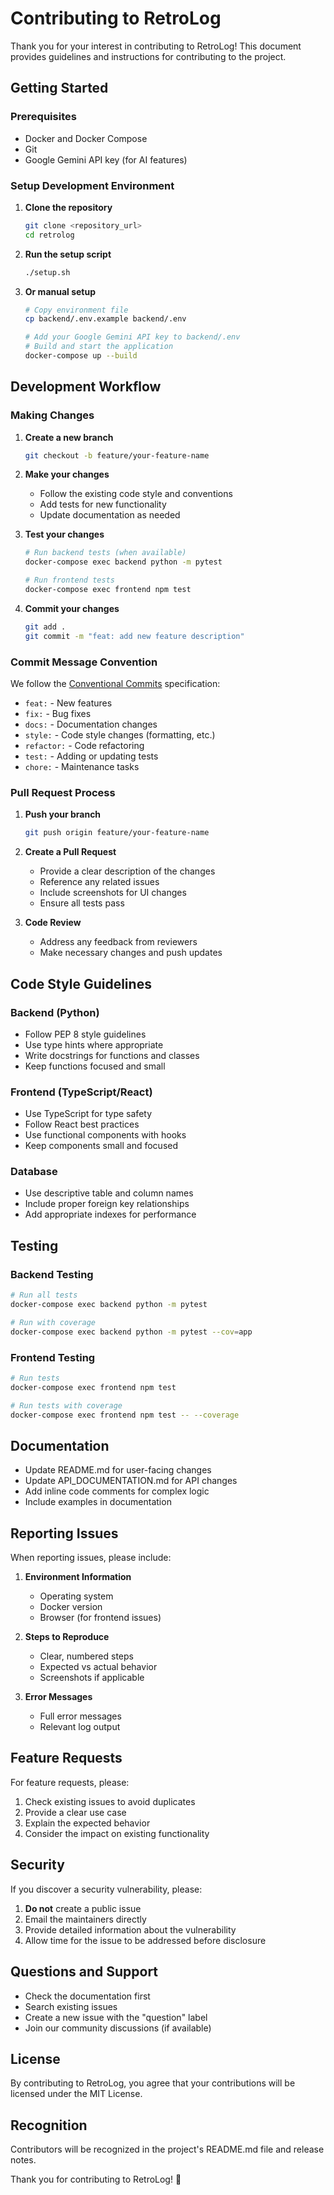 # Contributing to RetroLog

Thank you for your interest in contributing to RetroLog! This document provides guidelines and instructions for contributing to the project.

## Getting Started

### Prerequisites
- Docker and Docker Compose
- Git
- Google Gemini API key (for AI features)

### Setup Development Environment

1. **Clone the repository**
   ```bash
   git clone <repository_url>
   cd retrolog
   ```

2. **Run the setup script**
   ```bash
   ./setup.sh
   ```

3. **Or manual setup**
   ```bash
   # Copy environment file
   cp backend/.env.example backend/.env
   
   # Add your Google Gemini API key to backend/.env
   # Build and start the application
   docker-compose up --build
   ```

## Development Workflow

### Making Changes

1. **Create a new branch**
   ```bash
   git checkout -b feature/your-feature-name
   ```

2. **Make your changes**
   - Follow the existing code style and conventions
   - Add tests for new functionality
   - Update documentation as needed

3. **Test your changes**
   ```bash
   # Run backend tests (when available)
   docker-compose exec backend python -m pytest
   
   # Run frontend tests
   docker-compose exec frontend npm test
   ```

4. **Commit your changes**
   ```bash
   git add .
   git commit -m "feat: add new feature description"
   ```

### Commit Message Convention

We follow the [Conventional Commits](https://www.conventionalcommits.org/) specification:

- `feat:` - New features
- `fix:` - Bug fixes
- `docs:` - Documentation changes
- `style:` - Code style changes (formatting, etc.)
- `refactor:` - Code refactoring
- `test:` - Adding or updating tests
- `chore:` - Maintenance tasks

### Pull Request Process

1. **Push your branch**
   ```bash
   git push origin feature/your-feature-name
   ```

2. **Create a Pull Request**
   - Provide a clear description of the changes
   - Reference any related issues
   - Include screenshots for UI changes
   - Ensure all tests pass

3. **Code Review**
   - Address any feedback from reviewers
   - Make necessary changes and push updates

## Code Style Guidelines

### Backend (Python)
- Follow PEP 8 style guidelines
- Use type hints where appropriate
- Write docstrings for functions and classes
- Keep functions focused and small

### Frontend (TypeScript/React)
- Use TypeScript for type safety
- Follow React best practices
- Use functional components with hooks
- Keep components small and focused

### Database
- Use descriptive table and column names
- Include proper foreign key relationships
- Add appropriate indexes for performance

## Testing

### Backend Testing
```bash
# Run all tests
docker-compose exec backend python -m pytest

# Run with coverage
docker-compose exec backend python -m pytest --cov=app
```

### Frontend Testing
```bash
# Run tests
docker-compose exec frontend npm test

# Run tests with coverage
docker-compose exec frontend npm test -- --coverage
```

## Documentation

- Update README.md for user-facing changes
- Update API_DOCUMENTATION.md for API changes
- Add inline code comments for complex logic
- Include examples in documentation

## Reporting Issues

When reporting issues, please include:

1. **Environment Information**
   - Operating system
   - Docker version
   - Browser (for frontend issues)

2. **Steps to Reproduce**
   - Clear, numbered steps
   - Expected vs actual behavior
   - Screenshots if applicable

3. **Error Messages**
   - Full error messages
   - Relevant log output

## Feature Requests

For feature requests, please:

1. Check existing issues to avoid duplicates
2. Provide a clear use case
3. Explain the expected behavior
4. Consider the impact on existing functionality

## Security

If you discover a security vulnerability, please:

1. **Do not** create a public issue
2. Email the maintainers directly
3. Provide detailed information about the vulnerability
4. Allow time for the issue to be addressed before disclosure

## Questions and Support

- Check the documentation first
- Search existing issues
- Create a new issue with the "question" label
- Join our community discussions (if available)

## License

By contributing to RetroLog, you agree that your contributions will be licensed under the MIT License.

## Recognition

Contributors will be recognized in the project's README.md file and release notes.

Thank you for contributing to RetroLog! 🚀
